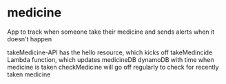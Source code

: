 # medicine
App to track when someone take their medicine and sends alerts when it doesn't happen

takeMedicine-API has the hello resource, which kicks off
takeMedincide Lambda function, which updates
medicineDB dynamoDB with time when medicine is taken
checkMedicine will go off regularly to check for recently taken medicine
